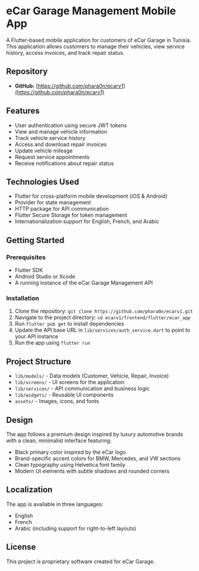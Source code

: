 # eCar Garage Management Mobile App

A Flutter-based mobile application for customers of eCar Garage in Tunisia. This application allows customers to manage their vehicles, view service history, access invoices, and track repair status.

## Repository
- **GitHub:** [https://github.com/phara0n/ecarv1](https://github.com/phara0n/ecarv1)

## Features

- User authentication using secure JWT tokens
- View and manage vehicle information
- Track vehicle service history
- Access and download repair invoices
- Update vehicle mileage
- Request service appointments
- Receive notifications about repair status

## Technologies Used

- Flutter for cross-platform mobile development (iOS & Android)
- Provider for state management
- HTTP package for API communication
- Flutter Secure Storage for token management
- Internationalization support for English, French, and Arabic

## Getting Started

### Prerequisites

- Flutter SDK
- Android Studio or Xcode
- A running instance of the eCar Garage Management API

### Installation

1. Clone the repository: `git clone https://github.com/phara0n/ecarv1.git`
2. Navigate to the project directory: `cd ecarv1/frontend/flutter/ecar_app`
3. Run `flutter pub get` to install dependencies
4. Update the API base URL in `lib/services/auth_service.dart` to point to your API instance
5. Run the app using `flutter run`

## Project Structure

- `lib/models/` - Data models (Customer, Vehicle, Repair, Invoice)
- `lib/screens/` - UI screens for the application
- `lib/services/` - API communication and business logic
- `lib/widgets/` - Reusable UI components
- `assets/` - Images, icons, and fonts

## Design

The app follows a premium design inspired by luxury automotive brands with a clean, minimalist interface featuring:

- Black primary color inspired by the eCar logo
- Brand-specific accent colors for BMW, Mercedes, and VW sections
- Clean typography using Helvetica font family
- Modern UI elements with subtle shadows and rounded corners

## Localization

The app is available in three languages:
- English
- French
- Arabic (including support for right-to-left layouts)

## License

This project is proprietary software created for eCar Garage.
